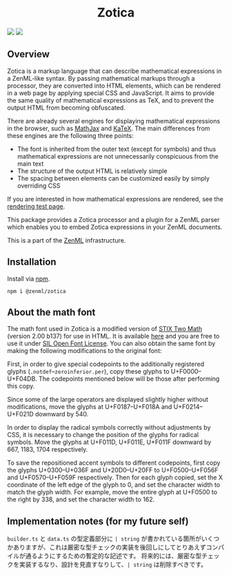 <div align="center">
<h1>Zotica</h1>
</div>

![](https://img.shields.io/github/package-json/v/Ziphil/ZenmlZotica)
![](https://img.shields.io/github/commit-activity/y/Ziphil/ZenmlZotica?label=commits)


## Overview
Zotica is a markup language that can describe mathematical expressions in a ZenML-like syntax.
By passing mathematical markups through a processor, they are converted into HTML elements, which can be rendered in a web page by applying special CSS and JavaScript.
It aims to provide the same quality of mathematical expressions as TeX, and to prevent the output HTML from becoming obfuscated.

There are already several engines for displaying mathematical expressions in the browser, such as [MathJax](https://www.mathjax.org/) and [KaTeX](https://katex.org/).
The main differences from these engines are the following three points:

- The font is inherited from the outer text (except for symbols) and thus mathematical expressions are not unnecessarily conspicuous from the main text
- The structure of the output HTML is relatively simple
- The spacing between elements can be customized easily by simply overriding CSS

If you are interested in how mathematical expressions are rendered, see the [rendering test page](https://ziphil.github.io/ZenmlZoticaDemo/).

This package provides a Zotica processor and a plugin for a ZenML parser which enables you to embed Zotica expressions in your ZenML documents.

This is a part of the [ZenML](https://github.com/Ziphil/Zenml) infrastructure.

## Installation
Install via [npm](https://www.npmjs.com/package/@zenml/zotica).
```
npm i @zenml/zotica
```

## About the math font
The math font used in Zotica is a modified version of [STIX Two Math](https://www.stixfonts.org/) (version 2.00 b137) for use in HTML.
It is available [here](source/client/font/font.otf) and you are free to use it under [SIL Open Font License](http://scripts.sil.org/OFL).
You can also obtain the same font by making the following modifications to the original font:

First, in order to give special codepoints to the additionally registered glyphs (`.notdef`–`zeroinferior.per`), copy these glyphs to U+F0000–U+F04DB.
The codepoints mentioned below will be those after performing this copy.

Since some of the large operators are displayed slightly higher without modifications, move the glyphs at U+F0187–U+F018A and U+F0214–U+F021D downward by 540.

In order to display the radical symbols correctly without adjustments by CSS, it is necessary to change the position of the glyphs for radical symbols.
Move the glyphs at U+F011D, U+F011E, U+F011F downward by 667, 1183, 1704 respectively.

To save the repositioned accent symbols to different codepoints, first copy the glyphs U+0300–U+036F and U+20D0–U+20FF to U+F0500–U+F056F and U+F0570–U+F059F respectively.
Then for each glyph copied, set the X coordinate of the left edge of the glyph to 0, and set the character width to match the glyph width.
For example, move the entire glyph at U+F0500 to the right by 338, and set the character width to 162.

## Implementation notes (for my future self)
`builder.ts` と `data.ts` の型定義部分に `| string` が書かれている箇所がいくつかありますが、これは厳密な型チェックの実装を後回しにしてとりあえずコンパイルが通るようにするための暫定的な記述です。
将来的には、厳密な型チェックを実装するなり、設計を見直すなりして、`| string` は削除すべきです。